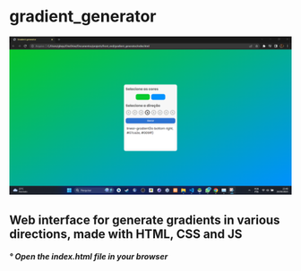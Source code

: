 # gradient_generator

<div> <img src="https://raw.githubusercontent.com/gheysiell/images/main/gradient_generator.png" /> </div>
<div> <h2> Web interface for generate gradients in various directions, made with HTML, CSS and JS </h2> </div>
<div> <h5> ° Open the index.html file in your browser </h5> </div>